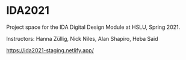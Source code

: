 # IDA2021
Project space for the IDA Digital Design Module at HSLU, Spring 2021. 

Instructors: Hanna Züllig, Nick Niles, Alan Shapiro, Heba Said

https://ida2021-staging.netlify.app/
